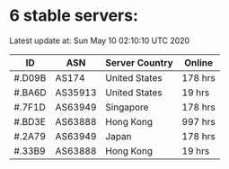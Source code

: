 # 6 stable servers:

Latest update at: Sun May 10 02:10:10 UTC 2020

| ID | ASN | Server Country | Online |
| -- | --- | -------------- | ------ |
| #.D09B | AS174 | United States | 178 hrs |
| #.BA6D | AS35913 | United States | 19 hrs |
| #.7F1D | AS63949 | Singapore | 178 hrs |
| #.BD3E | AS63888 | Hong Kong | 997 hrs |
| #.2A79 | AS63949 | Japan | 178 hrs |
| #.33B9 | AS63888 | Hong Kong | 19 hrs |

